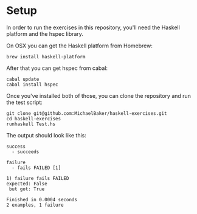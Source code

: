 Setup
=====

In order to run the exercises in this repository, you'll need the Haskell platform and the hspec library.

On OSX you can get the Haskell platform from Homebrew:

    brew install haskell-platform

After that you can get hspec from cabal:

    cabal update
    cabal install hspec

Once you've installed both of those, you can clone the repository and run the test script:

    git clone git@github.com:MichaelBaker/haskell-exercises.git
    cd haskell-exercises
    runhaskell Test.hs

The output should look like this:

    success
      - succeeds

    failure
      - fails FAILED [1]

    1) failure fails FAILED
    expected: False
     but got: True

    Finished in 0.0004 seconds
    2 examples, 1 failure
